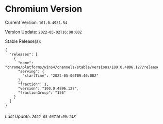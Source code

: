 # Chromium Version

Current Version: `101.0.4951.54`

Version Update: `2022-05-02T16:08:00Z`

Stable Release(s):
```
{
  "releases": [
    {
      "name": "chrome/platforms/win64/channels/stable/versions/100.0.4896.127/releases/1651830000",
      "serving": {
        "startTime": "2022-05-06T09:40:00Z"
      },
      "fraction": 1,
      "version": "100.0.4896.127",
      "fractionGroup": "156"
    }
  ]
}
```

###### Last Update: `2022-05-06T16:00:14Z`
